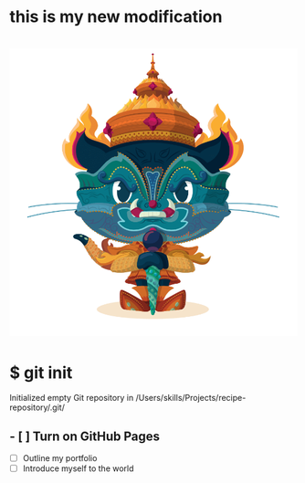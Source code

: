 # this is my new modification
# ![Image of Yaktocat](image.png)
# $ git init
Initialized empty Git repository in /Users/skills/Projects/recipe-repository/.git/
## - [ ] Turn on GitHub Pages
- [ ] Outline my portfolio
- [ ] Introduce myself to the world